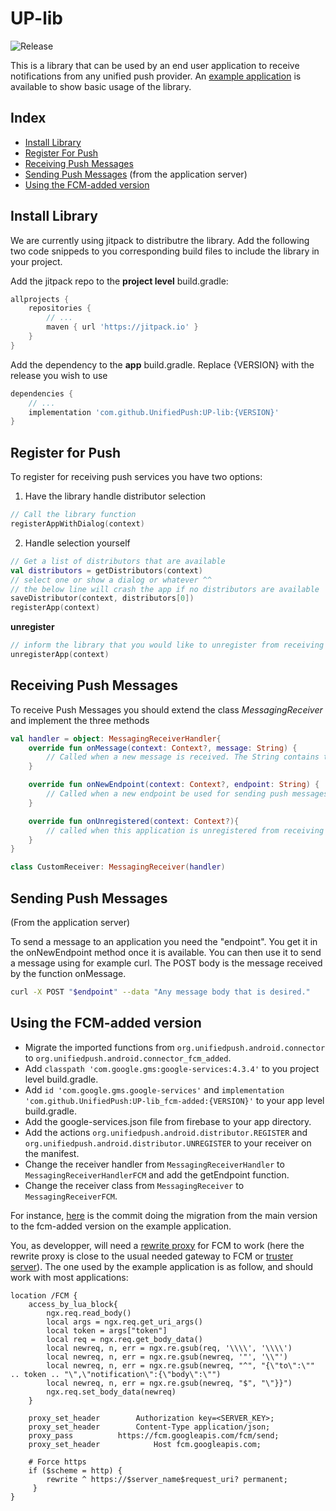 # UP-lib
![Release](https://jitpack.io/v/UnifiedPush/UP-lib.svg)

This is a library that can be used by an end user application to receive notifications from any unified push provider.
An [example application](https://github.com/UnifiedPush/UP-example) is available to show basic usage of the library.

## Index

* [Install Library](#install-library)
* [Register For Push](#register-for-push)
* [Receiving Push Messages](#receiving-push-messages)
* [Sending Push Messages](#sending-push-messages) (from the application server)
* [Using the FCM-added version](#using-the-fcm-added-version)


## Install Library

We are currently using jitpack to distributre the library. Add the following two code snippeds to you corresponding
build files to include the library in your project.

Add the jitpack repo to the **project level** build.gradle:
```gradle
allprojects {
    repositories {
        // ...
        maven { url 'https://jitpack.io' }
    }
}
```

Add the dependency to the **app** build.gradle. Replace {VERSION} with the release you wish to use
```gradle
dependencies {
    // ...
    implementation 'com.github.UnifiedPush:UP-lib:{VERSION}'
}
```

## Register for Push

To register for receiving push services you have two options:

1. Have the library handle distributor selection
```kotlin
// Call the library function
registerAppWithDialog(context)
```

2. Handle selection yourself
```kotlin
// Get a list of distributors that are available
val distributors = getDistributors(context)
// select one or show a dialog or whatever ^^
// the below line will crash the app if no distributors are available
saveDistributor(context, distributors[0])
registerApp(context)
```

**unregister**
```kotlin
// inform the library that you would like to unregister from receiving push messages
unregisterApp(context)
```

## Receiving Push Messages

To receive Push Messages you should extend the class _MessagingReceiver_ and implement the three methods
```kotlin
val handler = object: MessagingReceiverHandler{
    override fun onMessage(context: Context?, message: String) {
        // Called when a new message is received. The String contains the full POST body of the push message
    }

    override fun onNewEndpoint(context: Context?, endpoint: String) {
        // Called when a new endpoint be used for sending push messages
    }

    override fun onUnregistered(context: Context?){
        // called when this application is unregistered from receiving push messages
    }
}

class CustomReceiver: MessagingReceiver(handler)
```

## Sending Push Messages
(From the application server)

To send a message to an application you need the "endpoint". You get it in the onNewEndpoint method once it is available. You can then use it to send a message using for example curl. The POST body is the message received by the function onMessage.
```bash
curl -X POST "$endpoint" --data "Any message body that is desired."
```

## Using the FCM-added version

* Migrate the imported functions from `org.unifiedpush.android.connector` to `org.unifiedpush.android.connector_fcm_added`.
* Add `classpath 'com.google.gms:google-services:4.3.4'` to you project level build.gradle.
* Add `id 'com.google.gms.google-services'` and `implementation 'com.github.UnifiedPush:UP-lib_fcm-added:{VERSION}'` to your app level build.gradle.
* Add the google-services.json file from firebase to your app directory.
* Add the actions `org.unifiedpush.android.distributor.REGISTER` and `org.unifiedpush.android.distributor.UNREGISTER` to your receiver on the manifest.
* Change the receiver handler from `MessagingReceiverHandler` to `MessagingReceiverHandlerFCM` and add the getEndpoint function.
* Change the receiver class from `MessagingReceiver` to `MessagingReceiverFCM`.

For instance, [here](https://github.com/UnifiedPush/UP-example/commit/6e5e20e69a21f28d48a4d6535ec60fb60ad03108) is the commit doing the migration from the main version to the fcm-added version on the example application.

You, as developper, will need a [rewrite proxy](https://github.com/UnifiedPush/UP-spec/blob/main/definitions.md#rewrite-proxy) for FCM to work (here the rewrite proxy is close to the usual needed gateway to FCM or [truster server](https://firebase.google.com/docs/cloud-messaging/server)). The one used by the example application is as follow, and should work with most applications:

```
location /FCM {
    access_by_lua_block{
        ngx.req.read_body()
        local args = ngx.req.get_uri_args()
        local token = args["token"]
        local req = ngx.req.get_body_data()
        local newreq, n, err = ngx.re.gsub(req, '\\\\', '\\\\')
        local newreq, n, err = ngx.re.gsub(newreq, '"', '\\"')
        local newreq, n, err = ngx.re.gsub(newreq, "^", "{\"to\":\"" .. token .. "\",\"notification\":{\"body\":\"")
        local newreq, n, err = ngx.re.gsub(newreq, "$", "\"}}")
        ngx.req.set_body_data(newreq)
    }

    proxy_set_header		Authorization key=<SERVER_KEY>;
    proxy_set_header		Content-Type application/json;
    proxy_pass			https://fcm.googleapis.com/fcm/send;
    proxy_set_header            Host fcm.googleapis.com;

    # Force https
    if ($scheme = http) {
        rewrite ^ https://$server_name$request_uri? permanent;
     }
}
```
